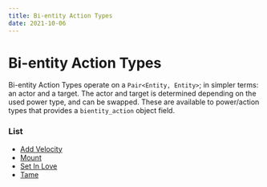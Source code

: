 ```yaml
---
title: Bi-entity Action Types
date: 2021-10-06
---
```


# Bi-entity Action Types

Bi-entity Action Types operate on a `Pair<Entity, Entity>`; in simpler terms: an actor and a target. The actor and target is determined depending on the used power type, and can be swapped. These are available to power/action types that provides a `bientity_action` object field.


### List

* [Add Velocity](bientity_action_types/add_velocity.md)
* [Mount](bientity_action_types/mount.md)
* [Set In Love](bientity_action_types/set_in_love.md)
* [Tame](bientity_action_types/tame.md)
